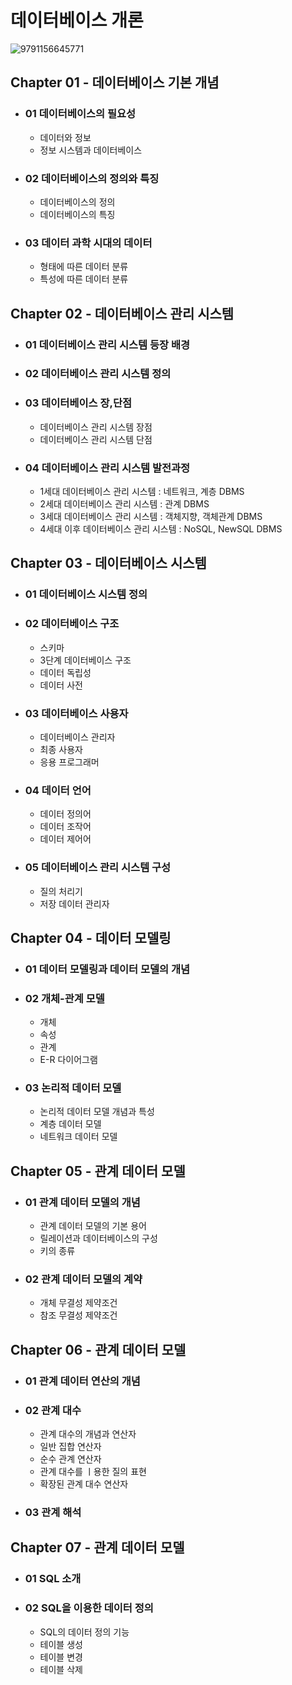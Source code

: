 # 데이터베이스 개론
![9791156645771](https://github.com/JIN071217/Dev_Reading_Growth/assets/141616658/e567824f-2e42-4ba0-bd0d-20b3644b54d3)

## Chapter 01 - 데이터베이스 기본 개념
* ### 01 데이터베이스의 필요성
  * 데이터와 정보
  * 정보 시스템과 데이터베이스
* ### 02 데이터베이스의 정의와 특징
  * 데이터베이스의 정의
  * 데이터베이스의 특징
* ### 03 데이터 과학 시대의 데이터
  * 형태에 따른 데이터 분류
  * 특성에 따른 데이터 분류

## Chapter 02 - 데이터베이스 관리 시스템
* ### 01 데이터베이스 관리 시스템 등장 배경
* ### 02 데이터베이스 관리 시스템 정의
* ### 03 데이터베이스 장,단점
  * 데이터베이스 관리 시스템 장점
  * 데이터베이스 관리 시스템 단점
* ### 04 데이터베이스 관리 시스템 발전과정
  * 1세대 데이터베이스 관리 시스템 : 네트워크, 계층 DBMS
  * 2세대 데이터베이스 관리 시스템 : 관계 DBMS
  * 3세대 데이터베이스 관리 시스템 : 객체지향, 객체관계 DBMS
  * 4세대 이후 데이터베이스 관리 시스템 : NoSQL, NewSQL DBMS

## Chapter 03 - 데이터베이스 시스템
* ### 01 데이터베이스 시스템 정의
* ### 02 데이터베이스 구조
  * 스키마
  * 3단계 데이터베이스 구조
  * 데이터 독립성
  * 데이터 사전
* ### 03 데이터베이스 사용자
  * 데이터베이스 관리자
  * 최종 사용자
  * 응용 프로그래머
* ### 04 데이터 언어
  * 데이터 정의어
  * 데이터 조작어
  * 데이터 제어어
* ### 05 데이터베이스 관리 시스템 구성
  * 질의 처리기
  * 저장 데이터 관리자

## Chapter 04 - 데이터 모델링
* ### 01 데이터 모델링과 데이터 모델의 개념
* ### 02 개체-관계 모델
  * 개체
  * 속성
  * 관계
  * E-R 다이어그램
* ### 03 논리적 데이터 모델
  * 논리적 데이터 모델 개념과 특성
  * 계층 데이터 모델
  * 네트워크 데이터 모델
 
## Chapter 05 - 관계 데이터 모델
* ### 01 관계 데이터 모델의 개념
  * 관계 데이터 모델의 기본 용어
  * 릴레이션과 데이터베이스의 구성
  * 키의 종류
* ### 02 관계 데이터 모델의 계약
  * 개체 무결성 제약조건
  * 참조 무결성 제약조건
 
## Chapter 06 - 관계 데이터 모델
* ### 01 관계 데이터 연산의 개념
* ### 02 관계 대수
  * 관계 대수의 개념과 연산자
  * 일반 집합 연산자
  * 순수 관계 연산자
  * 관계 대수를 ㅣ용한 질의 표현
  * 확장된 관계 대수 연산자
 * ### 03 관계 해석
   
## Chapter 07 - 관계 데이터 모델
* ### 01 SQL 소개
* ### 02 SQL을 이용한 데이터 정의
  * SQL의 데이터 정의 기능
  * 테이블 생성
  * 테이블 변경
  * 테이블 삭제

